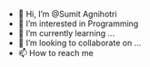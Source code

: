 - 👋 Hi, I’m @Sumit Agnihotri
- 👀 I’m interested in Programming
- 🌱 I’m currently learning ...
- 💞️ I’m looking to collaborate on ...
- 📫 How to reach me 

<!---
CHIEF-CODER-DANGEROUS/CHIEF-CODER-DANGEROUS is a ✨ special ✨ repository because its `README.md` (this file) appears on your GitHub profile.
You can click the Preview link to take a look at your changes.
--->
